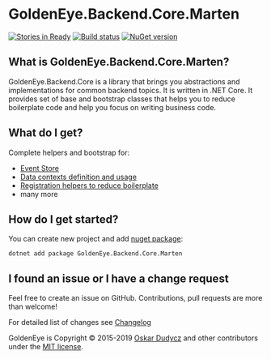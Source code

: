 ﻿# GoldenEye.Backend.Core.Marten
[![Stories in Ready](https://badge.waffle.io/oskardudycz/GoldenEye.png?label=ready&title=Ready)](https://waffle.io/oskardudycz/GoldenEye)
[![Build status](https://ci.appveyor.com/api/projects/status/1mtm4h33cvur6kob?svg=true)](https://ci.appveyor.com/project/oskardudycz/goldeneye-core)
[![NuGet version](https://badge.fury.io/nu/GoldenEye.Backend.Core.Marten.svg)](https://badge.fury.io/nu/GoldenEye.Backend.Core.Marten)

What is GoldenEye.Backend.Core.Marten?
--------------------------------
GoldenEye.Backend.Core is a library that brings you abstractions and implementations for common backend topics. It is written in .NET Core. It provides set of base and bootstrap classes that helps you to reduce boilerplate code and help you focus on writing business code.

What do I get?
--------------------------------
Complete helpers and bootstrap for:
- [Event Store](Events/Storage/MartenEventStore.cs)
- [Data contexts definition and usage](Context)
- [Registration helpers to reduce boilerplate](Registration/Registration.cs)
- many more

How do I get started?
--------------------------------
You can create new project and add [nuget package](https://www.nuget.org/packages/GoldenEye.Backend.Core.Marten):

`dotnet add package GoldenEye.Backend.Core.Marten`

I found an issue or I have a change request
--------------------------------
Feel free to create an issue on GitHub. Contributions, pull requests are more than welcome!

For detailed list of changes see [Changelog](Changelog.md)  

GoldenEye is Copyright &copy; 2015-2019 [Oskar Dudycz](http://oskar-dudycz.pl) and other contributors under the [MIT license](LICENSE.txt).
